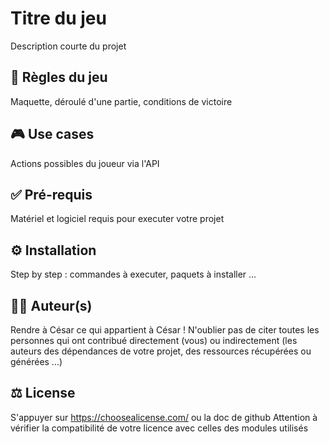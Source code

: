 # Titre du jeu
Description courte du projet

## 🎲 Règles du jeu 
Maquette, déroulé d'une partie, conditions de victoire

## 🎮 Use cases
Actions possibles du joueur via l'API

## ✅ Pré-requis
Matériel et logiciel requis pour executer votre projet

## ⚙️ Installation 
Step by step : commandes à executer, paquets à installer ...

## 🧑‍💻 Auteur(s)
Rendre à César ce qui appartient à César !
N'oublier pas de citer toutes les personnes qui ont contribué directement (vous) ou indirectement (les auteurs des dépendances de votre projet, des ressources récupérées ou générées ...)

## ⚖️ License
S'appuyer sur https://choosealicense.com/ ou la doc de github
Attention à vérifier la compatibilité de votre licence avec celles des modules utilisés